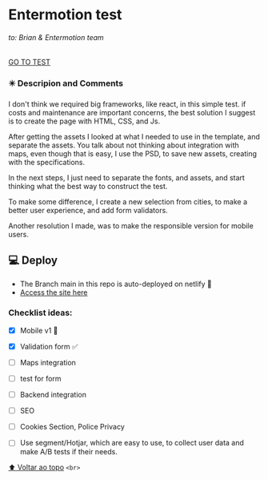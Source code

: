 # Entermotion test
###### to: Brian & Entermotion team
[GO TO TEST](https://prismatic-faun-e0d2f0.netlify.app)
  

### :eight_pointed_black_star: Descripion and Comments 

I don't think we required big frameworks, like react, in this simple test.  if costs and maintenance are important concerns, the best solution I suggest is to create the page with  HTML, CSS, and Js.

After getting the assets I looked at what I needed to use in the template, and separate the assets. You talk about not thinking about integration with maps, even though that is easy, I use the PSD, to save new assets, creating with the specifications.

In the next steps, I just need to separate the fonts, and assets, and start thinking what the best way to construct the test.

To make some difference, I create a new selection from cities, to make a better user experience, and add form validators.

Another resolution I made, was to make the responsible version for mobile users.

## 💻 Deploy

*   The Branch main in this repo is auto-deployed on netlify 🦈
* [Access the site here](https://prismatic-faun-e0d2f0.netlify.app)
  

### Checklist ideas:

- [x] Mobile v1 :iphone:
- [x] Validation form ✅
- [ ] Maps integration 
- [ ] test for form
- [ ] Backend integration
- [ ] SEO 
- [ ] Cookies Section, Police Privacy 
- [ ] Use segment/Hotjar, which are easy to use, to collect user data and make A/B tests if their needs.

 


[⬆ Voltar ao topo](#nome-do-projeto) `<br>`
